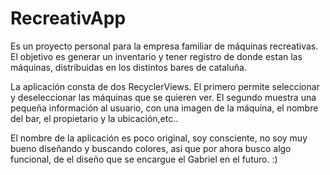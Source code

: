 # RecreativApp

Es un proyecto personal para la empresa familiar de máquinas recreativas. El objetivo es generar un inventario y tener registro de donde estan las máquinas, distribuidas en los distintos bares de cataluña. 

La aplicación consta de dos RecyclerViews. El primero permite seleccionar y deseleccionar las máquinas que se quieren ver. El segundo muestra una pequeña información al usuario, con una imagen de la máquina, el nombre del bar, el propietario y la ubicación,etc..

El nombre de la aplicación es poco original,  soy consciente, no soy  muy bueno diseñando y buscando colores, asi que por ahora busco algo funcional, de el diseño que se encargue el  Gabriel en el futuro. :)
